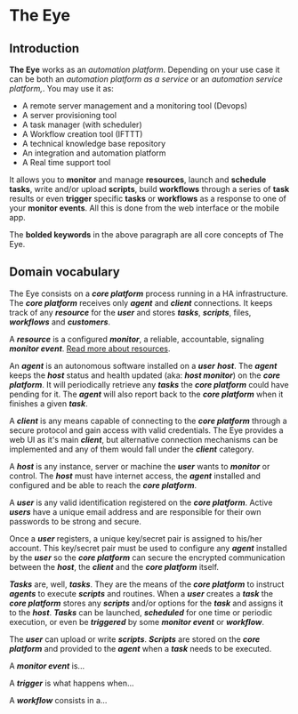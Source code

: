 # The Eye

## Introduction

**The Eye** works as an _automation platform_. Depending on your use case it can be both an _automation platform as a service_ or an _automation service platform,_. You may use it as:

* A remote server management and a monitoring tool \(Devops\)
* A server provisioning tool
* A task manager \(with scheduler\)
* A Workflow creation tool \(IFTTT\)
* A technical knowledge base repository
* An integration and automation platform
* A Real time support tool

It allows you to **monitor** and manage **resources**, launch and **schedule** **tasks**, write and/or upload **scripts**, build **workflows** through a series of **task** results or even **trigger** specific **tasks** or **workflows** as a response to one of your **monitor events**. All this is done from the web interface or the mobile app.

The **bolded keywords** in the above paragraph are all core concepts of The Eye.

## Domain vocabulary

The Eye consists on a **_core platform_** process running in a HA infrastructure. The **_core platform_** receives only **_agent_** and **_client_** connections. It keeps track of any **_resource_** for the **_user_** and stores **_tasks_**, **_scripts_**, files, **_workflows_** and **_customers_**.

A **_resource_** is a configured **_monitor_**, a reliable, accountable, signaling **_monitor event_**. [Read more about resources](./resources.md).

An **_agent_** is an autonomous software installed on a **_user_** **_host_**. The **_agent_** keeps the **_host_** status and health updated (aka: **_host monitor_**) on the **_core platform_**. It will periodically retrieve any **_tasks_** the **_core platform_** could have pending for it. The **_agent_** will also report back to the **_core platform_** when it finishes a given **_task_**.

A **_client_** is any means capable of connecting to the **_core platform_** through a secure protocol and gain access with valid credentials. The Eye provides a web UI as it's main **_client_**, but alternative connection mechanisms can be implemented and any of them would fall under the **_client_** category.

A **_host_** is any instance, server or machine the **_user_** wants to **_monitor_** or control. The **_host_** must have internet access, the **_agent_** installed and configured and be able to reach the **_core platform_**.

A **_user_** is any valid identification registered on the **_core platform_**. Active **_users_** have a unique email address and are responsible for their own passwords to be strong and secure.

Once a **_user_** registers, a unique key/secret pair is assigned to his/her account. This key/secret pair must be used to configure any **_agent_** installed by the **_user_** so the **_core platform_** can secure the encrypted communication between the **_host_**, the **_client_** and the **_core platform_** itself.

**_Tasks_** are, well, **_tasks_**. They are the means of the **_core platform_** to instruct **_agents_** to execute **_scripts_** and routines. When a **_user_** creates a **_task_** the **_core platform_** stores any **_scripts_** and/or options for the **_task_** and assigns it to the **_host_**. **_Tasks_** can be launched, **_scheduled_** for one time or periodic execution, or even be **_triggered_** by some **_monitor event_** or **_workflow_**.

The **_user_** can upload or write **_scripts_**. **_Scripts_** are stored on the **_core platform_** and provided to the **_agent_** when a **_task_** needs to be executed.

A **_monitor event_** is...

A **_trigger_** is what happens when...

A **_workflow_** consists in a...
